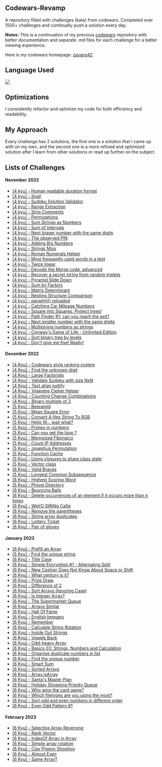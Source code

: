 ## Codewars-Revamp

A repository filled with challenges (kata) from codewars. Completed over 1500+ challenges and continually push a solution every day.

**Notes:** This is a continuation of my previous [codewars](https://github.com/zavans42/Codewars) repository with better documentation and separate .md files for each challenge for a better viewing experience. 

Here is my codewars homepage: [zavans42](https://www.codewars.com/users/zavans42)

## Language Used

<img src="https://img.shields.io/static/v1?label=|&message=JAVASCRIPT&color=3c7f5d&style=plastic&logo=javascript"/>

## Optimizations

I consistently refactor and optimize my code for both efficiency and readability. 

## My Approach

Every challenge has 2 solutions, the first one is a solution that I came up with on my own, and the second one is a more refined and optimized solution after I learn from other solutions or read up further on the subject.

## Lists of Challenges

#### November 2022
* [[4 kyu] - Human readable duration format](codewars/4kyu//2022-11/2022-11-01.md)
* [[4 kyu] - Snail](codewars/4kyu//2022-11/2022-11-02.md)
* [[4 kyu] - Sudoku Solution Validator](codewars/4kyu//2022-11/2022-11-03.md)
* [[4 kyu] - Range Extraction](codewars/4kyu//2022-11/2022-11-04.md)
* [[4 kyu] - Strip Comments](codewars/4kyu//2022-11/2022-11-05.md)
* [[4 kyu] - Permutations](codewars/4kyu//2022-11/2022-11-06.md)
* [[4 kyu] - Sum Strings as Numbers](codewars/4kyu//2022-11/2022-11-07.md)
* [[4 kyu] - Sum of Intervals](codewars/4kyu//2022-11/2022-11-08.md)
* [[4 kyu] - Next bigger number with the same digits](codewars/4kyu//2022-11/2022-11-09.md)
* [[4 kyu] - The observed PIN](codewars/4kyu//2022-11/2022-11-10.md)
* [[4 kyu] - Adding Big Numbers](codewars/4kyu//2022-11/2022-11-11.md)
* [[4 kyu] - Strings Mixs](codewars/4kyu//2022-11/2022-11-12.md)
* [[4 kyu] - Roman Numerals Helper](codewars/4kyu//2022-11/2022-11-13.md)
* [[4 kyu] - Most frequently used words in a text](codewars/4kyu//2022-11/2022-11-14.md)
* [[4 kyu] - Twice linear](codewars/4kyu//2022-11/2022-11-15.md)
* [[4 kyu] - Decode the Morse code, advanced](codewars/4kyu//2022-11/2022-11-16.md)
* [[4 kyu] - Recover a secret string from random triplets](codewars/4kyu//2022-11/2022-11-17.md)
* [[4 kyu] - Pyramid Slide Down](codewars/4kyu//2022-11/2022-11-18.md)
* [[4 kyu] - Sum by Factors](codewars/4kyu//2022-11/2022-11-19.md)
* [[4 kyu] - Matrix Determinant](codewars/4kyu//2022-11/2022-11-20.md)
* [[4 kyu] - Nesting Structure Comparison](codewars/4kyu//2022-11/2022-11-21.md)
* [[4 kyu] - parseInt() reloaded](codewars/4kyu//2022-11/2022-11-22.md)
* [[4 kyu] - Catching Car Mileage Numbers](codewars/4kyu//2022-11/2022-11-23.md)
* [[4 kyu] - Square into Squares. Protect trees!](codewars/4kyu//2022-11/2022-11-24.md)
* [[4 kyu] - Path Finder #1: can you reach the exit?](codewars/4kyu//2022-11/2022-11-25.md)
* [[4 kyu] - Next smaller number with the same digits](codewars/4kyu//2022-11/2022-11-26.md)
* [[4 kyu] - Multiplying numbers as strings](codewars/4kyu//2022-11/2022-11-27.md)
* [[4 kyu] - Conway's Game of Life - Unlimited Edition](codewars/4kyu//2022-11/2022-11-28.md)
* [[4 kyu] - Sort binary tree by levels](codewars/4kyu//2022-11/2022-11-29.md)
* [[4 kyu] - Don't give me five! Really!](codewars/4kyu//2022-11/2022-11-30.md)

#### December 2022
* [[4 Kyu] - Codewars style ranking system](codewars/4kyu//2022-12/2022-12-01.md)
* [[4 Kyu] - Find the unknown digit](codewars/4kyu//2022-12/2022-12-02.md)
* [[4 Kyu] - Large Factorials](codewars/4kyu//2022-12/2022-12-03.md)
* [[4 Kyu] - Validate Sudoku with size NxN](codewars/4kyu//2022-12/2022-12-04.md)
* [[4 Kyu] - Text align justify](codewars/4kyu//2022-12/2022-12-05.md)
* [[4 Kyu] - Vigenère Cipher Helper](codewars/4kyu//2022-12/2022-12-06.md)
* [[4 Kyu] - Counting Change Combinations](codewars/4kyu//2022-12/2022-12-07.md)
* [[4 Kyu] - Binary multiple of 3](codewars/4kyu//2022-12/2022-12-08.md)
* [[5 Kyu] - Beeramid](codewars/5kyu//2022-12/2022-12-09.md)
* [[5 Kyu] - Mean Square Error](codewars/5kyu//2022-12/2022-12-10.md)
* [[5 Kyu] - Convert A Hex String To RGB](codewars/5kyu//2022-12/2022-12-11.md)
* [[5 Kyu] - Hello W... wait what?](codewars/5kyu//2022-12/2022-12-12.md)
* [[5 Kyu] - Primes in numbers](codewars/5kyu//2022-12/2022-12-13.md)
* [[5 Kyu] - Can you get the loop ?](codewars/5kyu//2022-12/2022-12-14.md)
* [[5 Kyu] - Memoized Fibonacci](codewars/5kyu//2022-12/2022-12-15.md)
* [[5 Kyu] - Count IP Addresses](codewars/5kyu//2022-12/2022-12-16.md)
* [[5 Kyu] - Josephus Permutation](codewars/5kyu//2022-12/2022-12-17.md)
* [[5 Kyu] - Function Cache](codewars/5kyu//2022-12/2022-12-18.md)
* [[5 Kyu] - Using closures to share class state](codewars/5kyu//2022-12/2022-12-19.md)
* [[5 Kyu] - Vector class](codewars/5kyu//2022-12/2022-12-20.md)
* [[6 Kyu] - Valid Braces](codewars/6kyu//2022-12/2022-12-21.md)
* [[5 Kyu] - Longest Common Subsequence](codewars/5kyu//2022-12/2022-12-22.md)
* [[6 Kyu] - Highest Scoring Word](codewars/6kyu//2022-12/2022-12-23.md)
* [[5 Kyu] - Phone Directory](codewars/5kyu//2022-12/2022-12-24.md)
* [[6 Kyu] - Bouncing Balls](codewars/6kyu//2022-12/2022-12-25.md)
* [[6 Kyu] - Delete occurrences of an element if it occurs more than n times](codewars/6kyu//2022-12/2022-12-26.md)
* [[6 Kyu] - WeIrD StRiNg CaSe](codewars/6kyu//2022-12/2022-12-27.md)
* [[6 Kyu] - Remove the parentheses](codewars/6kyu//2022-12/2022-12-28.md)
* [[6 Kyu] - String array duplicates](codewars/6kyu//2022-12/2022-12-29.md)
* [[6 Kyu] - Lottery Ticket](codewars/6kyu//2022-12/2022-12-30.md)
* [[6 Kyu] - Pair of gloves](codewars/6kyu//2022-12/2022-12-31.md)

#### January 2023
* [[6 Kyu] - Prefill an Array](codewars/6kyu//2023-01/2023-01-01.md)
* [[5 Kyu] - Find the unique string](codewars/5kyu//2023-01/2023-01-02.md)
* [[6 Kyu] - Title Case](codewars/6kyu//2023-01/2023-01-03.md)
* [[6 Kyu] - Simple Encryption #1 - Alternating Split](codewars/6kyu//2023-01/2023-01-04.md)
* [[6 Kyu] - New Cashier Does Not Know About Space or Shift](codewars/6kyu//2023-01/2023-01-05.md)
* [[6 Kyu] - What century is it?](codewars/6kyu//2023-01/2023-01-06.md)
* [[6 Kyu] - Prize Draw](codewars/6kyu//2023-01/2023-01-07.md)
* [[6 Kyu] - Difference of 2](codewars/6kyu//2023-01/2023-01-08.md)
* [[6 Kyu] - Sort Arrays (Ignoring Case)](codewars/6kyu//2023-01/2023-01-09.md)
* [[6 Kyu] - Is Integer Array?](codewars/6kyu//2023-01/2023-01-10.md)
* [[6 Kyu] - The Supermarket Queue](codewars/6kyu//2023-01/2023-01-11.md)
* [[6 Kyu] - Arrays Similar](codewars/6kyu//2023-01/2023-01-12.md)
* [[6 Kyu] - Hall Of Fame](codewars/6kyu//2023-01/2023-01-13.md)
* [[6 Kyu] - English beggars](codewars/6kyu//2023-01/2023-01-14.md)
* [[6 Kyu] - Remember](codewars/6kyu//2023-01/2023-01-15.md)
* [[6 Kyu] - Calculate String Rotation](codewars/6kyu//2023-01/2023-01-16.md)
* [[6 Kyu] - Inside Out Strings](codewars/6kyu//2023-01/2023-01-17.md)
* [[6 Kyu] - Vowels Back](codewars/6kyu//2023-01/2023-01-18.md)
* [[6 Kyu] - Odd-heavy Array](codewars/6kyu//2023-01/2023-01-19.md)
* [[6 Kyu] - Basics 03: Strings, Numbers and Calculation](codewars/6kyu//2023-01/2023-01-20.md)
* [[6 Kyu] - Organise duplicate numbers in list](codewars/6kyu//2023-01/2023-01-21.md)
* [[6 Kyu] - Find the unique number](codewars/6kyu//2023-01/2023-01-22.md)
* [[6 Kyu] - Smart Sum](codewars/6kyu//2023-01/2023-01-23.md)
* [[6 Kyu] - Sorted Arrays](codewars/6kyu//2023-01/2023-01-24.md)
* [[6 Kyu] - Array.isArray](codewars/6kyu//2023-01/2023-01-25.md)
* [[6 Kyu] - Santa's Master Plan](codewars/6kyu//2023-01/2023-01-26.md)
* [[6 Kyu] - Holiday Shopping Priority Queue](codewars/6kyu//2023-01/2023-01-27.md)
* [[6 Kyu] - Who wins the card game?](codewars/6kyu//2023-01/2023-01-28.md)
* [[6 Kyu] - Which filetypes are you using the most?](codewars/6kyu//2023-01/2023-01-29.md)
* [[6 Kyu] - Sort odd and even numbers in different order](codewars/6kyu//2023-01/2023-01-30.md)
* [[6 Kyu] - Even Odd Pattern #1](codewars/6kyu//2023-01/2023-01-31.md)

#### February 2023
* [[6 Kyu] - Selective Array Reversing](codewars/6kyu//2023-02/2023-02-01.md)
* [[6 Kyu] - Rank Vector](codewars/6kyu//2023-02/2023-02-02.md)
* [[6 Kyu] - IndexOf Array in Array](codewars/6kyu//2023-02/2023-02-03.md)
* [[6 Kyu] - Simple array rotation](codewars/6kyu//2023-02/2023-02-04.md)
* [[6 Kyu] - Clay Pigeon Shooting](codewars/6kyu//2023-02/2023-02-05.md)
* [[6 Kyu] - Almost Even](codewars/6kyu//2023-02/2023-02-06.md)
* [[6 Kyu] - Same Array?](codewars/6kyu//2023-02/2023-02-07.md)